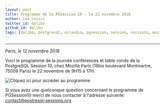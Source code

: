 ```yaml
---
layout: post
title: Programme de la PGSession 10 - le 22 novembre 2018
author: Léo Cossic
twitter_id: dalibo
github_id: dalibo
tags: [dalibo, postgresql, oslandia, pgsession, session, sessions, mozilla, conferences, conférences, table, ronde]
---
```


---

*Paris, le 12 novembre 2018*

Voici le programme de la journée conférences et table-ronde de la PostgreSQL Session 10, chez Mozilla Paris (16bis boulevard Montmartre, 75009 Paris) le 22 novembre de 9H15 à 17H.

<!--MORE-->

![Cliquez ici pour accéder au programme](https://github.com/dalibo/blog/blob/gh-pages/programme.png?raw=true)

Si vous avez une quelconque question concernant le programme de PGSession10 merci de nous contacter à l'adresse suivante: [contact@postresql-sessions.org](mailto:contact@postresql-sessions.org)
